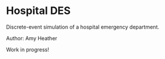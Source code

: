 # Hospital DES

Discrete-event simulation of a hospital emergency department.

Author: Amy Heather

Work in progress!